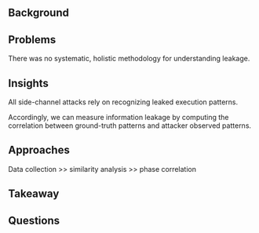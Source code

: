 ## Background


## Problems

There was no systematic, holistic methodology for understanding leakage.

## Insights

All side-channel attacks rely on recognizing leaked execution patterns.

Accordingly, we can measure information leakage by computing the correlation
between ground-truth patterns and attacker observed patterns.

## Approaches

Data collection >> similarity analysis >> phase correlation

## Takeaway


## Questions

